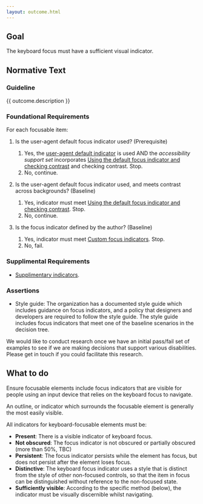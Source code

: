 ```yaml
---
layout: outcome.html
---
```


## Goal

The keyboard focus must have a sufficient visual indicator.

## Normative Text

<div class="normative">

### Guideline

  <p>{{ outcome.description }}</p>

<div class="nested">

### Foundational Requirements

For each focusable item:

1. Is the user-agent default focus indicator used? (Prerequisite)
    1. Yes, the [user-agent default indicator](methods/default-focus-indicator) is used AND the *accessibility support set* incorporates [Using the default focus indicator and checking contrast](methods/default-focus-indicator-check-contrast) and checking contrast. Stop.
    2. No, continue.


2. Is the user-agent default focus indicator used, and meets contrast across backgrounds? (Baseline)
    1. Yes, indicator must meet [Using the default focus indicator and checking contrast](methods/default-focus-indicator-check-contrast). Stop. 
    2. No, continue.


3. Is the focus indicator defined by the author? (Baseline)
    1.  Yes, indicator must meet [Custom focus indicators](methods/custom-focus-indicator). Stop.
    2.  No, fail.

  </div>

### Supplimental Requirements

- [Supplimentary indicators](methods/supplimentary-indicators).


### Assertions

- Style guide: The organization has a documented style guide which includes guidance on focus indicators, and a policy that designers and developers are required to follow the style guide. The style guide includes focus indicators that meet one of the baseline scenarios in the decision tree.

</div>

<p class="note">We would like to conduct research once we have an initial pass/fail set of examples to see if we are making decisions that support various disabilities. Please get in touch if you could facilitate this research.</p>


## What to do

Ensure focusable elements include focus indicators that are visible for people using an input device that relies on the keyboard focus to navigate.

An outline, or indicator which surrounds the focusable element is generally the most easily visible. 

All indicators for keyboard-focusable elements must be:

* **Present**: There is a visible indicator of keyboard focus.
* **Not obscured**: The focus indicator is not obscured or partially obscured (more than 50%, TBC) 
* **Persistent**: The focus indicator persists while the element has focus, but does not persist after the element loses focus.
* **Distinctive**: The keyboard focus indicator uses a style that is distinct from the style of other non-focused controls, so that the item in focus can be distinguished without reference to the non-focused state. 
* **Sufficiently visible**: According to the specific method (below), the indicator must be visually discernible whilst navigating.
